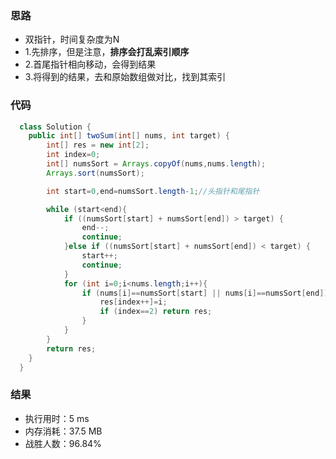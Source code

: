 ### 思路
  - 双指针，时间复杂度为N
  - 1.先排序，但是注意，**排序会打乱索引顺序**
  - 2.首尾指针相向移动，会得到结果
  - 3.将得到的结果，去和原始数组做对比，找到其索引
### 代码
```java
  class Solution {
    public int[] twoSum(int[] nums, int target) {
        int[] res = new int[2];
        int index=0;
        int[] numsSort = Arrays.copyOf(nums,nums.length);
        Arrays.sort(numsSort);

        int start=0,end=numsSort.length-1;//头指针和尾指针

        while (start<end){
            if ((numsSort[start] + numsSort[end]) > target) {
                end--;
                continue;
            }else if ((numsSort[start] + numsSort[end]) < target) {
                start++;
                continue;
            }
            for (int i=0;i<nums.length;i++){
                if (nums[i]==numsSort[start] || nums[i]==numsSort[end]){
                    res[index++]=i;
                    if (index==2) return res;
                }
            }
        }
        return res;
    }
  }
```
### 结果
- 执行用时：5 ms
- 内存消耗：37.5 MB
- 战胜人数：96.84% 
